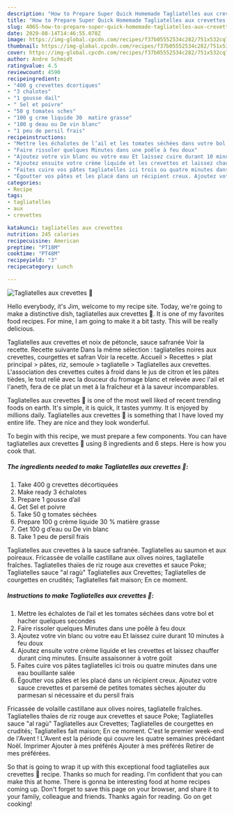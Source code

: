 ```yaml
---
description: "How to Prepare Super Quick Homemade Tagliatelles aux crevettes 🍤"
title: "How to Prepare Super Quick Homemade Tagliatelles aux crevettes 🍤"
slug: 4065-how-to-prepare-super-quick-homemade-tagliatelles-aux-crevettes
date: 2020-08-14T14:46:55.078Z
image: https://img-global.cpcdn.com/recipes/f37b05552534c282/751x532cq70/tagliatelles-aux-crevettes-🍤-photo-principale-de-la-recette.jpg
thumbnail: https://img-global.cpcdn.com/recipes/f37b05552534c282/751x532cq70/tagliatelles-aux-crevettes-🍤-photo-principale-de-la-recette.jpg
cover: https://img-global.cpcdn.com/recipes/f37b05552534c282/751x532cq70/tagliatelles-aux-crevettes-🍤-photo-principale-de-la-recette.jpg
author: Andre Schmidt
ratingvalue: 4.5
reviewcount: 4590
recipeingredient:
- "400 g crevettes dcortiques"
- "3 chalotes"
- "1 gousse dail"
- " Sel et poivre"
- "50 g tomates sches"
- "100 g crme liquide 30  matire grasse"
- "100 g deau ou De vin blanc"
- "1 peu de persil frais"
recipeinstructions:
- "Mettre les échalotes de l’ail et les tomates séchées dans votre bol et hacher quelques secondes"
- "Faire rissoler quelques Minutes dans une poêle à feu doux"
- "Ajoutez votre vin blanc ou votre eau Et laissez cuire durant 10 minutes à feu doux"
- "Ajoutez ensuite votre crème liquide et les crevettes et laissez chauffer durant cinq minutes. Ensuite assaisonner à votre goût"
- "Faites cuire vos pâtes tagliatelles ici trois ou quatre minutes dans une eau bouillante salée"
- "Égoutter vos pâtes et les placé dans un récipient creux. Ajoutez votre sauce crevettes et parsemé de petites tomates sèches ajouter du parmesan si nécessaire et du persil frais"
categories:
- Recipe
tags:
- tagliatelles
- aux
- crevettes

katakunci: tagliatelles aux crevettes 
nutrition: 245 calories
recipecuisine: American
preptime: "PT18M"
cooktime: "PT48M"
recipeyield: "3"
recipecategory: Lunch

---
```



![Tagliatelles aux crevettes 🍤](https://img-global.cpcdn.com/recipes/f37b05552534c282/751x532cq70/tagliatelles-aux-crevettes-🍤-photo-principale-de-la-recette.jpg)

Hello everybody, it's Jim, welcome to my recipe site. Today, we're going to make a distinctive dish, tagliatelles aux crevettes 🍤. It is one of my favorites food recipes. For mine, I am going to make it a bit tasty. This will be really delicious.

Tagliatelles aux crevettes et noix de pétoncle, sauce safranée Voir la recette. Recette suivante Dans la même sélection : tagliatelles noires aux crevettes, courgettes et safran Voir la recette. Accueil &gt; Recettes &gt; plat principal &gt; pâtes, riz, semoule &gt; tagliatelle &gt; Tagliatelles aux crevettes. L&#39;association des crevettes cuites à froid dans le jus de citron et les pâtes tièdes, le tout relié avec la douceur du fromage blanc et relevée avec l&#39;ail et l&#39;aneth, fera de ce plat un met à la fraîcheur et à la saveur incomparables.

Tagliatelles aux crevettes 🍤 is one of the most well liked of recent trending foods on earth. It's simple, it is quick, it tastes yummy. It is enjoyed by millions daily. Tagliatelles aux crevettes 🍤 is something that I have loved my entire life. They are nice and they look wonderful.


To begin with this recipe, we must prepare a few components. You can have tagliatelles aux crevettes 🍤 using 8 ingredients and 6 steps. Here is how you cook that.

<!--inarticleads1-->

##### The ingredients needed to make Tagliatelles aux crevettes 🍤:

1. Take 400 g crevettes décortiquées
1. Make ready 3 échalotes
1. Prepare 1 gousse d’ail
1. Get  Sel et poivre
1. Take 50 g tomates séchées
1. Prepare 100 g crème liquide 30 % matière grasse
1. Get 100 g d’eau ou De vin blanc
1. Take 1 peu de persil frais


Tagliatelles aux crevettes à la sauce safranée. Tagliatelles au saumon et aux poireaux. Fricassée de volaille castillane aux olives noires, tagliatelle fraîches. Tagliatelles thaïes de riz rouge aux crevettes et sauce Poke; Tagliatelles sauce &#34;al ragù&#34; Tagliatelles aux Crevettes; Tagliatelles de courgettes en crudités; Tagliatelles fait maison; En ce moment. 

<!--inarticleads2-->

##### Instructions to make Tagliatelles aux crevettes 🍤:

1. Mettre les échalotes de l’ail et les tomates séchées dans votre bol et hacher quelques secondes
1. Faire rissoler quelques Minutes dans une poêle à feu doux
1. Ajoutez votre vin blanc ou votre eau Et laissez cuire durant 10 minutes à feu doux
1. Ajoutez ensuite votre crème liquide et les crevettes et laissez chauffer durant cinq minutes. Ensuite assaisonner à votre goût
1. Faites cuire vos pâtes tagliatelles ici trois ou quatre minutes dans une eau bouillante salée
1. Égoutter vos pâtes et les placé dans un récipient creux. Ajoutez votre sauce crevettes et parsemé de petites tomates sèches ajouter du parmesan si nécessaire et du persil frais


Fricassée de volaille castillane aux olives noires, tagliatelle fraîches. Tagliatelles thaïes de riz rouge aux crevettes et sauce Poke; Tagliatelles sauce &#34;al ragù&#34; Tagliatelles aux Crevettes; Tagliatelles de courgettes en crudités; Tagliatelles fait maison; En ce moment. C&#39;est le premier week-end de l&#39;Avent ! L&#39;Avent est la période qui couvre les quatre semaines précédant Noël. Imprimer Ajouter à mes préférés Ajouter à mes préférés Retirer de mes préférées. 

So that is going to wrap it up with this exceptional food tagliatelles aux crevettes 🍤 recipe. Thanks so much for reading. I'm confident that you can make this at home. There is gonna be interesting food at home recipes coming up. Don't forget to save this page on your browser, and share it to your family, colleague and friends. Thanks again for reading. Go on get cooking!
